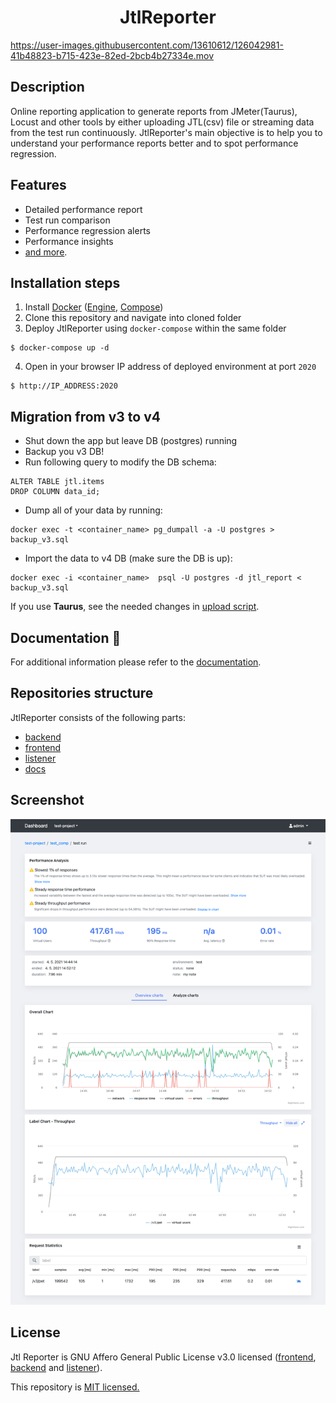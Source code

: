 
<h1 align="center">JtlReporter</h1>

https://user-images.githubusercontent.com/13610612/126042981-41b48823-b715-423e-82ed-2bcb4b27334e.mov

## Description
Online reporting application to generate reports from JMeter(Taurus), Locust and other tools by either uploading JTL(csv) file or streaming data from the test run continuously. JtlReporter's main objective is to help you to understand your performance reports better and to spot performance regression.

## Features
* Detailed performance report
* Test run comparison
* Performance regression alerts
* Performance insights
* [and more](https://jtlreporter.site/docs/introduction/features).

## Installation steps
1. Install [Docker](https://docs.docker.com/engine/installation/) ([Engine](https://docs.docker.com/engine/installation/), [Compose](https://docs.docker.com/compose/install/))
2. Clone this repository and navigate into cloned folder
3. Deploy JtlReporter using `docker-compose` within the same folder

  ```Shell
  $ docker-compose up -d
  ```

4. Open in your browser IP address of deployed environment at port `2020`

  ```
  $ http://IP_ADDRESS:2020
  ```

## Migration from v3 to v4
* Shut down the app but leave DB (postgres) running
* Backup you v3 DB!
* Run following query to modify the DB schema:
```
ALTER TABLE jtl.items 
DROP COLUMN data_id;
```
* Dump all of your data by running:
```
docker exec -t <container_name> pg_dumpall -a -U postgres > backup_v3.sql
```

* Import the data to v4 DB (make sure the DB is up):
```
docker exec -i <container_name>  psql -U postgres -d jtl_report < backup_v3.sql
```

If you use **Taurus**, see the needed changes in [upload script](https://github.com/ludeknovy/jtl-reporter/commit/ed477855c06cd790538c48d87b4fd6887729be33#diff-3b9f9f6188c06faceab5ea1d052c0a767a1e1925dce66fdc68e2ffcbe5c2aa3dL43
).
  
## Documentation 📖
For additional information please refer to the [documentation](https://jtlreporter.site/docs/).

## Repositories structure
 JtlReporter consists of the following parts:
  * [backend](https://github.com/ludeknovy/jtl-reporter-be)
  * [frontend](https://github.com/ludeknovy/jtl-reporter-fe)
  * [listener](https://github.com/ludeknovy/jtl-reporter-listener-service)
  * [docs](https://github.com/ludeknovy/jtl-reporter-docs)


## Screenshot
![Item detail](/assets/item_detail.png)

## License
Jtl Reporter is GNU Affero General Public License v3.0 licensed ([frontend](https://github.com/ludeknovy/jtl-reporter-fe/blob/master/LICENSE), [backend](https://github.com/ludeknovy/jtl-reporter-be/blob/master/LICENSE) and [listener](https://github.com/ludeknovy/jtl-reporter-listener-service/blob/main/LICENSE)). 

This repository is [MIT licensed.](LICENSE)
